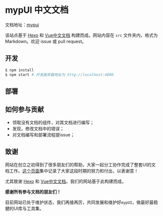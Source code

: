 # mypUI 中文文档

文档地址：[mypui](https://mypui.asnowsoft.cn)

该站点基于 [Hexo](https://hexo.io/) 和 [Vue中文文档](https://cn.vuejs.org/) 构建而成。网站内容在 `src` 文件夹内，格式为 Markdown。欢迎 issue 或 pull request。

## 开发

``` bash
$ npm install
$ npm start # 开发服务器地址为 http://localhost:4000
```

## 部署



## 如何参与贡献

- 领取没有文档的组件，对其文档进行编写；
- 发现，修改文档中的错误；
- 对文档编写和部署流程提issue；

## 致谢

网站在创立之初得到了很多朋友们的帮助，大家一起分工协作完成了整套UI的文档工作。[这个页面](https://cn.vuejs.org/about/)集中记录了大家这段时期的努力和付出，以表谢意！

尤其致谢 [Hexo](https://hexo.io/) 和 [Vue中文文档](https://cn.vuejs.org/)。我们的网站基于此构建而成。

**感谢所有参与文档的朋友们！**

目前网站已处于维护状态，我们再接再厉，共同发展和维护好`mypUI`，做最好最稳健的UI库与工具集。
